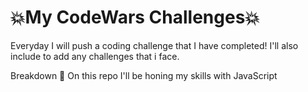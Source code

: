 # 💥My CodeWars Challenges💥
Everyday I will push a coding challenge that I have completed! I'll also include to add any challenges that i face.


Breakdown 📝
On this repo I'll be honing my skills with JavaScript


